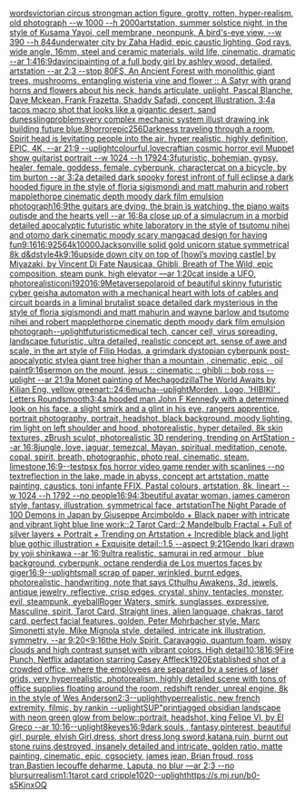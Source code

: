 [words](https://www.ebank.nz/aiartgenerator?category=words)[victorian circus strongman action figure, grotty, rotten, hyper-realism, old photograph --w 1000 --h 2000](https://www.ebank.nz/aiartgenerator?category=victorian%20circus%20strongman%20action%20figure%2C%20grotty%2C%20rotten%2C%20hyper-realism%2C%20old%20photograph%20--w%201000%20--h%202000)[artstation, summer solstice night, in the style of Kusama Yayoi, cell membrane, neonpunk, A bird's-eye view, --w 390 --h 844](https://www.ebank.nz/aiartgenerator?category=artstation%2C%20summer%20solstice%20night%2C%20in%20the%20style%20of%20Kusama%20Yayoi%2C%20cell%20membrane%2C%20neonpunk%2C%20A%20bird%27s-eye%20view%2C%20--w%20390%20--h%20844)[underwater city by Zaha Hadid, epic caustic lighting, God rays, wide angle, 16mm, steel and ceramic materials, wild life, cinematic, dramatic --ar 1:4](https://www.ebank.nz/aiartgenerator?category=underwater%20city%20by%20Zaha%20Hadid%2C%20epic%20caustic%20lighting%2C%20God%20rays%2C%20wide%20angle%2C%2016mm%2C%20steel%20and%20ceramic%20materials%2C%20wild%20life%2C%20cinematic%2C%20dramatic%20--ar%201%3A4)[16:9](https://www.ebank.nz/aiartgenerator?category=16%3A9)[davinci](https://www.ebank.nz/aiartgenerator?category=davinci)[painting of a full body girl by ashley wood, detailed, artstation --ar 2:3 --stop 80](https://www.ebank.nz/aiartgenerator?category=painting%20of%20a%20full%20body%20girl%20by%20ashley%20wood%2C%20detailed%2C%20artstation%20--ar%202%3A3%20--stop%2080)[FS, An Ancient Forest with monolithic giant trees, mushrooms, entangling wisteria vine and flower :: A Satyr with grand horns and flowers about his neck, hands articulate, uplight, Pascal Blanche, Dave Mckean, Frank Frazetta, Shaddy Safadi, concept Illustration. 3:4](https://www.ebank.nz/aiartgenerator?category=FS%2C%20An%20Ancient%20Forest%20with%20monolithic%20giant%20trees%2C%20mushrooms%2C%20entangling%20wisteria%20vine%20and%20flower%20%3A%3A%20A%20Satyr%20with%20grand%20horns%20and%20flowers%20about%20his%20neck%2C%20hands%20articulate%2C%20uplight%2C%20Pascal%20Blanche%2C%20Dave%20Mckean%2C%20Frank%20Frazetta%2C%20Shaddy%20Safadi%2C%20concept%20Illustration.%203%3A4)[a tacos macro shot that looks like a gigantic desert, sand dunes](https://www.ebank.nz/aiartgenerator?category=a%20tacos%20macro%20shot%20that%20looks%20like%20a%20gigantic%20desert%2C%20sand%20dunes)[sling](https://www.ebank.nz/aiartgenerator?category=sling)[problems](https://www.ebank.nz/aiartgenerator?category=problems)[very complex mechanic system illust drawing ink building future blue](https://www.ebank.nz/aiartgenerator?category=very%20complex%20mechanic%20system%20illust%20drawing%20ink%20building%20future%20blue)[.8](https://www.ebank.nz/aiartgenerator?category=.8)[horror](https://www.ebank.nz/aiartgenerator?category=horror)[epic](https://www.ebank.nz/aiartgenerator?category=epic)[256](https://www.ebank.nz/aiartgenerator?category=256)[Darkness traveling through a room, Spirit head is levitating people into the air, hyper realistic, highly definition, EPIC, 4K, --ar 21:9 --uplight](https://www.ebank.nz/aiartgenerator?category=Darkness%20traveling%20through%20a%20room%2C%20Spirit%20head%20is%20levitating%20people%20into%20the%20air%2C%20hyper%20realistic%2C%20highly%20definition%2C%20EPIC%2C%204K%2C%20--ar%2021%3A9%20--uplight)[colourful,](https://www.ebank.nz/aiartgenerator?category=colourful%2C)[lovecraftian cosmic horror evil Muppet show guitarist portrait --w 1024 --h 1792](https://www.ebank.nz/aiartgenerator?category=lovecraftian%20cosmic%20horror%20evil%20Muppet%20show%20guitarist%20portrait%20--w%201024%20--h%201792)[4:3](https://www.ebank.nz/aiartgenerator?category=4%3A3)[futuristic, bohemian, gypsy, healer, female, goddess, female, cyberpunk, character](https://www.ebank.nz/aiartgenerator?category=futuristic%2C%20bohemian%2C%20gypsy%2C%20healer%2C%20female%2C%20goddess%2C%20female%2C%20cyberpunk%2C%20character)[cat on a bicycle, by tim burton --ar 3:2](https://www.ebank.nz/aiartgenerator?category=cat%20on%20a%20bicycle%2C%20by%20tim%20burton%20--ar%203%3A2)[a detailed dark spooky forest infront of full eclipse a dark hooded figure in the style of floria sigismondi and matt mahurin and robert mapplethorpe cinematic depth moody dark film emulsion photograph](https://www.ebank.nz/aiartgenerator?category=a%20detailed%20dark%20spooky%20forest%20infront%20of%20full%20eclipse%20a%20dark%20hooded%20figure%20in%20the%20style%20of%20floria%20sigismondi%20and%20matt%20mahurin%20and%20robert%20mapplethorpe%20cinematic%20depth%20moody%20dark%20film%20emulsion%20photograph)[16:9](https://www.ebank.nz/aiartgenerator?category=16%3A9)[the guitars are dying, the brain is watching, the piano waits outisde and the hearts yell --ar 16:8](https://www.ebank.nz/aiartgenerator?category=the%20guitars%20are%20dying%2C%20the%20brain%20is%20watching%2C%20the%20piano%20waits%20outisde%20and%20the%20hearts%20yell%20--ar%2016%3A8)[a close up of a simulacrum in a morbid detailed apocalyptic futuristic white laboratory in the style of tsutomu nihei and otomo dark cinematic moody scary manga](https://www.ebank.nz/aiartgenerator?category=a%20close%20up%20of%20a%20simulacrum%20in%20a%20morbid%20detailed%20apocalyptic%20futuristic%20white%20laboratory%20in%20the%20style%20of%20tsutomu%20nihei%20and%20otomo%20dark%20cinematic%20moody%20scary%20manga)[cad design for having fun](https://www.ebank.nz/aiartgenerator?category=cad%20design%20for%20having%20fun)[9:16](https://www.ebank.nz/aiartgenerator?category=9%3A16)[16:9](https://www.ebank.nz/aiartgenerator?category=16%3A9)[256](https://www.ebank.nz/aiartgenerator?category=256)[4k](https://www.ebank.nz/aiartgenerator?category=4k)[10000](https://www.ebank.nz/aiartgenerator?category=10000)[Jacksonville solid gold unicorn statue symmetrical 8k d&d](https://www.ebank.nz/aiartgenerator?category=Jacksonville%20solid%20gold%20unicorn%20statue%20symmetrical%208k%20d%26d)[style](https://www.ebank.nz/aiartgenerator?category=style)[4k](https://www.ebank.nz/aiartgenerator?category=4k)[9:16](https://www.ebank.nz/aiartgenerator?category=9%3A16)[upside down city on top of [howl’s moving castle] by Miyazaki, by Vincent Di Fate Nausicaa, Ghibli, Breath of The Wild, epic composition, steam punk, high elevator —ar 1:20](https://www.ebank.nz/aiartgenerator?category=upside%20down%20city%20on%20top%20of%20%5Bhowl%E2%80%99s%20moving%20castle%5D%20by%20Miyazaki%2C%20by%20Vincent%20Di%20Fate%20Nausicaa%2C%20Ghibli%2C%20Breath%20of%20The%20Wild%2C%20epic%20composition%2C%20steam%20punk%2C%20high%20elevator%20%E2%80%94ar%201%3A20)[cat inside a UFO, photorealistic](https://www.ebank.nz/aiartgenerator?category=cat%20inside%20a%20UFO%2C%20photorealistic)[oni](https://www.ebank.nz/aiartgenerator?category=oni)[1920](https://www.ebank.nz/aiartgenerator?category=1920)[16:9](https://www.ebank.nz/aiartgenerator?category=16%3A9)[Metaverse](https://www.ebank.nz/aiartgenerator?category=Metaverse)[polaroid of beautiful skinny futuristic cyber geisha automaton with a mechanical heart with lots of cables and circuit boards in a liminal brutalist space detailed dark mysterious in the style of floria sigismondi and matt mahurin and wayne barlow and tsutomo nihei and robert mapplethorpe cinematic depth moody dark film emulsion photograph](https://www.ebank.nz/aiartgenerator?category=polaroid%20of%20beautiful%20skinny%20futuristic%20cyber%20geisha%20automaton%20with%20a%20mechanical%20heart%20with%20lots%20of%20cables%20and%20circuit%20boards%20in%20a%20liminal%20brutalist%20space%20detailed%20dark%20mysterious%20in%20the%20style%20of%20floria%20sigismondi%20and%20matt%20mahurin%20and%20wayne%20barlow%20and%20tsutomo%20nihei%20and%20robert%20mapplethorpe%20cinematic%20depth%20moody%20dark%20film%20emulsion%20photograph)[--uplight](https://www.ebank.nz/aiartgenerator?category=--uplight)[futuristic](https://www.ebank.nz/aiartgenerator?category=futuristic)[medical tech, cancer cell, virus spreading, landscape futuristic, ultra detailed, realistic concept art. sense of awe and scale, in the art style of Filip Hodas, a grimdark dystopian cyberpunk post-apocalyptic style](https://www.ebank.nz/aiartgenerator?category=medical%20tech%2C%20cancer%20cell%2C%20virus%20spreading%2C%20landscape%20futuristic%2C%20ultra%20detailed%2C%20realistic%20concept%20art.%20sense%20of%20awe%20and%20scale%2C%20in%20the%20art%20style%20of%20Filip%20Hodas%2C%20a%20grimdark%20dystopian%20cyberpunk%20post-apocalyptic%20style)[a giant tree higher than a mountain , cinematic, epic , oil paint](https://www.ebank.nz/aiartgenerator?category=a%20giant%20tree%20higher%20than%20a%20mountain%20%2C%20cinematic%2C%20epic%20%2C%20oil%20paint)[9:16](https://www.ebank.nz/aiartgenerator?category=9%3A16)[sermon on the mount, jesus :: cinematic :: ghibli :: bob ross --uplight --ar 21:9](https://www.ebank.nz/aiartgenerator?category=sermon%20on%20the%20mount%2C%20jesus%20%3A%3A%20cinematic%20%3A%3A%20ghibli%20%3A%3A%20bob%20ross%20--uplight%20--ar%2021%3A9)[a Monet painting of Mechagodzilla](https://www.ebank.nz/aiartgenerator?category=a%20Monet%20painting%20of%20Mechagodzilla)[The World Awaits by Kilian Eng, yellow green](https://www.ebank.nz/aiartgenerator?category=The%20World%20Awaits%20by%20Kilian%20Eng%2C%20yellow%20green)[art::2](https://www.ebank.nz/aiartgenerator?category=art%3A%3A2)[4:6](https://www.ebank.nz/aiartgenerator?category=4%3A6)[mucha](https://www.ebank.nz/aiartgenerator?category=mucha)[--uplight](https://www.ebank.nz/aiartgenerator?category=--uplight)[Morden , Logo, 'HIBIKI' , Letters Round](https://www.ebank.nz/aiartgenerator?category=Morden%20%2C%20Logo%2C%20%27HIBIKI%27%20%2C%20Letters%20Round)[smooth](https://www.ebank.nz/aiartgenerator?category=smooth)[3:4](https://www.ebank.nz/aiartgenerator?category=3%3A4)[a hooded man John F Kennedy with a determined look on his face, a slight smirk and a glint in his eye, rangers apprentice, portrait photography, portrait, headshot, black background, moody lighting, rim light on left shoulder and hood, photorealistic, hyper detailed, 8k skin textures, zBrush sculpt, photorealistic 3D rendering, trending on ArtStation --ar 16:8](https://www.ebank.nz/aiartgenerator?category=a%20hooded%20man%20John%20F%20Kennedy%20with%20a%20determined%20look%20on%20his%20face%2C%20a%20slight%20smirk%20and%20a%20glint%20in%20his%20eye%2C%20rangers%20apprentice%2C%20portrait%20photography%2C%20portrait%2C%20headshot%2C%20black%20background%2C%20moody%20lighting%2C%20rim%20light%20on%20left%20shoulder%20and%20hood%2C%20photorealistic%2C%20hyper%20detailed%2C%208k%20skin%20textures%2C%20zBrush%20sculpt%2C%20photorealistic%203D%20rendering%2C%20trending%20on%20ArtStation%20--ar%2016%3A8)[jungle, love, jaguar, temezcal, Mayan, spiritual, meditation, cenote, copal, spirit, breath, photographic, photo real, cinematic, steam, limestone,](https://www.ebank.nz/aiartgenerator?category=jungle%2C%20love%2C%20jaguar%2C%20temezcal%2C%20Mayan%2C%20spiritual%2C%20meditation%2C%20cenote%2C%20copal%2C%20spirit%2C%20breath%2C%20photographic%2C%20photo%20real%2C%20cinematic%2C%20steam%2C%20limestone%2C)[16:9](https://www.ebank.nz/aiartgenerator?category=16%3A9)[--test](https://www.ebank.nz/aiartgenerator?category=--test)[psx fps horror video game render with scanlines --no text](https://www.ebank.nz/aiartgenerator?category=psx%20fps%20horror%20video%20game%20render%20with%20scanlines%20--no%20text)[reflection in the lake, made in abyss, concept art artstation, matte painting, caustics, toni infante FFIX, Pastal colours, artstation, 8k, lineart  --w 1024 --h 1792 --no people](https://www.ebank.nz/aiartgenerator?category=reflection%20in%20the%20lake%2C%20made%20in%20abyss%2C%20concept%20art%20artstation%2C%20matte%20painting%2C%20caustics%2C%20toni%20infante%20FFIX%2C%20Pastal%20colours%2C%20artstation%2C%208k%2C%20lineart%20%20--w%201024%20--h%201792%20--no%20people)[16:9](https://www.ebank.nz/aiartgenerator?category=16%3A9)[4:3](https://www.ebank.nz/aiartgenerator?category=4%3A3)[beutiful avatar woman, james cameron style, fantasy, illustration, symmetrical face, artstation](https://www.ebank.nz/aiartgenerator?category=beutiful%20avatar%20woman%2C%20james%20cameron%20style%2C%20fantasy%2C%20illustration%2C%20symmetrical%20face%2C%20artstation)[The Night Parade of 100 Demons in Japan by Giuseppe Arcimboldo + Black paper with intricate and vibrant light blue line work::2 Tarot Card::2 Mandelbulb Fractal + Full of silver layers + Portrait + Trending on Artstation + Incredible black and light blue gothic illustration + Exquisite detail::1.5 --aspect 9:21](https://www.ebank.nz/aiartgenerator?category=The%20Night%20Parade%20of%20100%20Demons%20in%20Japan%20by%20Giuseppe%20Arcimboldo%20%2B%20Black%20paper%20with%20intricate%20and%20vibrant%20light%20blue%20line%20work%3A%3A2%20Tarot%20Card%3A%3A2%20Mandelbulb%20Fractal%20%2B%20Full%20of%20silver%20layers%20%2B%20Portrait%20%2B%20Trending%20on%20Artstation%20%2B%20Incredible%20black%20and%20light%20blue%20gothic%20illustration%20%2B%20Exquisite%20detail%3A%3A1.5%20--aspect%209%3A21)[Gendo Ikari drawn by yoji shinkawa --ar 16:9](https://www.ebank.nz/aiartgenerator?category=Gendo%20Ikari%20drawn%20by%20yoji%20shinkawa%20--ar%2016%3A9)[ultra realistic, samurai in red armour , blue background, cyberpunk, octane render](https://www.ebank.nz/aiartgenerator?category=ultra%20realistic%2C%20samurai%20in%20red%20armour%20%2C%20blue%20background%2C%20cyberpunk%2C%20octane%20render)[dia de Los muertos faces by giger](https://www.ebank.nz/aiartgenerator?category=dia%20de%20Los%20muertos%20faces%20by%20giger)[16:9](https://www.ebank.nz/aiartgenerator?category=16%3A9)[--uplight](https://www.ebank.nz/aiartgenerator?category=--uplight)[small scrap of paper, wrinkled, burnt edges, photorealistic, handwriting, note that says Cthulhu Awakens, 3d, jewels, antique jewelry, reflective, crisp edges, crystal, shiny, tentacles, monster, evil, steampunk, eyeball](https://www.ebank.nz/aiartgenerator?category=small%20scrap%20of%20paper%2C%20wrinkled%2C%20burnt%20edges%2C%20photorealistic%2C%20handwriting%2C%20note%20that%20says%20Cthulhu%20Awakens%2C%203d%2C%20jewels%2C%20antique%20jewelry%2C%20reflective%2C%20crisp%20edges%2C%20crystal%2C%20shiny%2C%20tentacles%2C%20monster%2C%20evil%2C%20steampunk%2C%20eyeball)[Roger Waters, smirk, sunglasses, expressive, Masculine, spirit, Tarot Card, Straight lines, alien language, chakras, tarot card, perfect facial features, golden, Peter Mohrbacher style, Marc Simonetti style, Mike Mignola style, detailed, intricate ink illustration, symmetry, --ar 9:20](https://www.ebank.nz/aiartgenerator?category=Roger%20Waters%2C%20smirk%2C%20sunglasses%2C%20expressive%2C%20Masculine%2C%20spirit%2C%20Tarot%20Card%2C%20Straight%20lines%2C%20alien%20language%2C%20chakras%2C%20tarot%20card%2C%20perfect%20facial%20features%2C%20golden%2C%20Peter%20Mohrbacher%20style%2C%20Marc%20Simonetti%20style%2C%20Mike%20Mignola%20style%2C%20detailed%2C%20intricate%20ink%20illustration%2C%20symmetry%2C%20--ar%209%3A20)[<9:16](https://www.ebank.nz/aiartgenerator?category=%3C9%3A16)[the Holy Spirit, Caravaggio, quantum foam, wispy clouds and high contrast sunset with vibrant colors. High detail](https://www.ebank.nz/aiartgenerator?category=the%20Holy%20Spirit%2C%20Caravaggio%2C%20quantum%20foam%2C%20wispy%20clouds%20and%20high%20contrast%20sunset%20with%20vibrant%20colors.%20High%20detail)[10:18](https://www.ebank.nz/aiartgenerator?category=10%3A18)[16:9](https://www.ebank.nz/aiartgenerator?category=16%3A9)[Fire Punch, Netflix adaptation starring Casey Affleck](https://www.ebank.nz/aiartgenerator?category=Fire%20Punch%2C%20Netflix%20adaptation%20starring%20Casey%20Affleck)[1920](https://www.ebank.nz/aiartgenerator?category=1920)[Established shot of a crowded office, where the employees are separated by a series of laser grids, very hyperrealistic, photorealism, highly detailed scene with tons of office supplies floating around the room, redshift render, unreal engine, 8k in the style of Wes Anderson](https://www.ebank.nz/aiartgenerator?category=Established%20shot%20of%20a%20crowded%20office%2C%20where%20the%20employees%20are%20separated%20by%20a%20series%20of%20laser%20grids%2C%20very%20hyperrealistic%2C%20photorealism%2C%20highly%20detailed%20scene%20with%20tons%20of%20office%20supplies%20floating%20around%20the%20room%2C%20redshift%20render%2C%20unreal%20engine%2C%208k%20in%20the%20style%20of%20Wes%20Anderson)[2:3](https://www.ebank.nz/aiartgenerator?category=2%3A3)[--uplight](https://www.ebank.nz/aiartgenerator?category=--uplight)[hyperrealistic, new french extremity, filmic, by rankin --uplight](https://www.ebank.nz/aiartgenerator?category=hyperrealistic%2C%20new%20french%20extremity%2C%20filmic%2C%20by%20rankin%20--uplight)[SUP"](https://www.ebank.nz/aiartgenerator?category=SUP%22)[print](https://www.ebank.nz/aiartgenerator?category=print)[jagged obsidian landscape with neon green glow from below::](https://www.ebank.nz/aiartgenerator?category=jagged%20obsidian%20landscape%20with%20neon%20green%20glow%20from%20below%3A%3A)[portrait, headshot, king Felipe VI, by El Greco --ar  10:16](https://www.ebank.nz/aiartgenerator?category=portrait%2C%20headshot%2C%20king%20Felipe%20VI%2C%20by%20El%20Greco%20--ar%20%2010%3A16)[--uplight](https://www.ebank.nz/aiartgenerator?category=--uplight)[8k](https://www.ebank.nz/aiartgenerator?category=8k)[eyes](https://www.ebank.nz/aiartgenerator?category=eyes)[16:9](https://www.ebank.nz/aiartgenerator?category=16%3A9)[dark souls , fantasy,pinterest, beautiful girl, purple, elvish Girl,dress, short dress,long sword,katana,ruin, burnt out stone ruins,destroyed, insanely detailed and intricate, golden ratio, matte painting, cinematic, epic, cgsociety, james jean, Brian froud, ross tran,Bastien lecouffe deharme, Laputa, no blur —ar 2:3 --no blur](https://www.ebank.nz/aiartgenerator?category=dark%20souls%20%2C%20fantasy%2Cpinterest%2C%20beautiful%20girl%2C%20purple%2C%20elvish%20Girl%2Cdress%2C%20short%20dress%2Clong%20sword%2Ckatana%2Cruin%2C%20burnt%20out%20stone%20ruins%2Cdestroyed%2C%20insanely%20detailed%20and%20intricate%2C%20golden%20ratio%2C%20matte%20painting%2C%20cinematic%2C%20epic%2C%20cgsociety%2C%20james%20jean%2C%20Brian%20froud%2C%20ross%20tran%2CBastien%20lecouffe%20deharme%2C%20Laputa%2C%20no%20blur%20%E2%80%94ar%202%3A3%20--no%20blur)[surrealism](https://www.ebank.nz/aiartgenerator?category=surrealism)[1:1](https://www.ebank.nz/aiartgenerator?category=1%3A1)[tarot card cripple](https://www.ebank.nz/aiartgenerator?category=tarot%20card%20cripple)[1020](https://www.ebank.nz/aiartgenerator?category=1020)[--uplight](https://www.ebank.nz/aiartgenerator?category=--uplight)[<https://s.mj.run/b0-s5KjnxOQ>](https://www.ebank.nz/aiartgenerator?category=%3Chttps%3A//s.mj.run/b0-s5KjnxOQ%3E)
